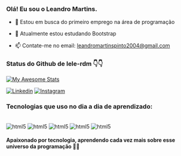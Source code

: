 ### Olá! Eu sou o Leandro Martins. 

- 🔭 Estou em busca do primeiro emprego na área de programação
  
- 🌱 Atualmente estou estudando Bootstrap
  
- 📫 Contate-me no email: leandromartinspinto2004@gmail.com

### Status do Github de lele-rdm 👇👇
[![My Awesome Stats](https://awesome-github-stats.azurewebsites.net/user-stats/lele-rdm?cardType=github&theme=github&preferLogin=false&Background=0216DD&Text=D2DDC6&Title=D2DDC6&Border=000000&Ring=000000)](https://git.io/awesome-stats-card)

[![Linkedin](https://img.shields.io/badge/LinkedIn-0077B5?style=for-the-badge&logo=linkedin&logoColor=white)](https://www.linkedin.com/in/leandromartinspinto/)
[![Instagram](https://img.shields.io/badge/Instagram-E4405F?style=for-the-badge&logo=instagram&logoColor=white)](https://www.instagram.com/lele__rdm/)

### Tecnologias que uso no dia a dia de aprendizado:

<div style="display: inline_block"><br/>
  <img align="center" alt="html5"src="https://img.shields.io/badge/HTML5-E34F26?style=for-the-badge&logo=html5&logoColor=white" />
  <img align="center" alt="html5"src="https://img.shields.io/badge/CSS3-1572B6?style=for-the-badge&logo=css3&logoColor=white" />
  <img align="center" alt="html5"src="https://img.shields.io/badge/JavaScript-F7DF1E?style=for-the-badge&logo=javascript&logoColor=black" />
  <img align="center" alt="html5"src="https://img.shields.io/badge/C%23-239120?style=for-the-badge&logo=c-sharp&logoColor=white" />
  <img align="center" alt="html5"src="https://img.shields.io/badge/.NET-5C2D91?style=for-the-badge&logo=.net&logoColor=white" />
</div>

#### Apaixonado por tecnologia, aprendendo cada vez mais sobre esse universo da programação 👨‍💻
